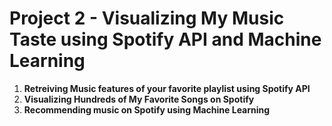 # Project 2 - Visualizing My Music Taste using Spotify API and Machine Learning

1. **Retreiving Music features of your favorite playlist using Spotify API**
2. **Visualizing Hundreds of My Favorite Songs on Spotify**
3. **Recommending music on Spotify using Machine Learning**

